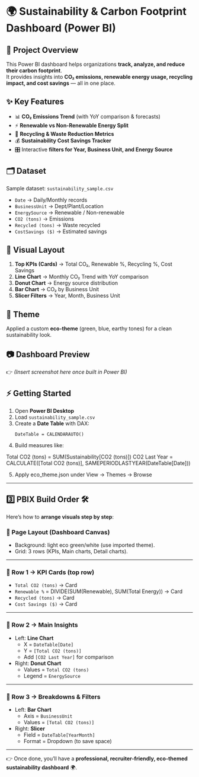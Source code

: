 # 🌍 Sustainability & Carbon Footprint Dashboard (Power BI)

## 📌 Project Overview
This Power BI dashboard helps organizations **track, analyze, and reduce their carbon footprint**.  
It provides insights into **CO₂ emissions, renewable energy usage, recycling impact, and cost savings** — all in one place.  

## ✨ Key Features
- 📊 **CO₂ Emissions Trend** (with YoY comparison & forecasts)  
- ⚡ **Renewable vs Non-Renewable Energy Split**  
- 🔄 **Recycling & Waste Reduction Metrics**  
- 💰 **Sustainability Cost Savings Tracker**  
- 🎛️ Interactive **filters for Year, Business Unit, and Energy Source**  

## 🗂️ Dataset
Sample dataset: `sustainability_sample.csv`  
- `Date` → Daily/Monthly records  
- `BusinessUnit` → Dept/Plant/Location  
- `EnergySource` → Renewable / Non-renewable  
- `CO2 (tons)` → Emissions  
- `Recycled (tons)` → Waste recycled  
- `CostSavings ($)` → Estimated savings  

## 🚀 Visual Layout
1. **Top KPIs (Cards)** → Total CO₂, Renewable %, Recycling %, Cost Savings  
2. **Line Chart** → Monthly CO₂ Trend with YoY comparison  
3. **Donut Chart** → Energy source distribution  
4. **Bar Chart** → CO₂ by Business Unit  
5. **Slicer Filters** → Year, Month, Business Unit  

## 🎨 Theme
Applied a custom **eco-theme** (green, blue, earthy tones) for a clean sustainability look.  

## 📷 Dashboard Preview
👉 *(Insert screenshot here once built in Power BI)*  

## ⚡ Getting Started
1. Open **Power BI Desktop**  
2. Load `sustainability_sample.csv`  
3. Create a **Date Table** with DAX:  
   ```DAX
   DateTable = CALENDARAUTO()
4. Build measures like:

Total CO2 (tons) = SUM(Sustainability[CO2 (tons)])
CO2 Last Year = CALCULATE([Total CO2 (tons)], SAMEPERIODLASTYEAR(DateTable[Date]))

5. Apply eco_theme.json under View → Themes → Browse


---

## 3️⃣ PBIX Build Order 🛠️

Here’s how to **arrange visuals step by step**:

### 🔹 Page Layout (Dashboard Canvas)
- Background: light eco green/white (use imported theme).
- Grid: 3 rows (KPIs, Main charts, Detail charts).

---

### 🔸 Row 1 → **KPI Cards (top row)**
- `Total CO2 (tons)` → Card
- `Renewable %` = DIVIDE(SUM(Renewable), SUM(Total Energy)) → Card
- `Recycled (tons)` → Card
- `Cost Savings ($)` → Card

---

### 🔸 Row 2 → **Main Insights**
- Left: **Line Chart**  
  - X = `DateTable[Date]`  
  - Y = `[Total CO2 (tons)]`  
  - Add `[CO2 Last Year]` for comparison  
- Right: **Donut Chart**  
  - Values = `Total CO2 (tons)`  
  - Legend = `EnergySource`  

---

### 🔸 Row 3 → **Breakdowns & Filters**
- Left: **Bar Chart**  
  - Axis = `BusinessUnit`  
  - Values = `[Total CO2 (tons)]`  
- Right: **Slicer**  
  - Field = `DateTable[YearMonth]`  
  - Format = Dropdown (to save space)  

---

👉 Once done, you’ll have a **professional, recruiter-friendly, eco-themed sustainability dashboard** 🌍.

